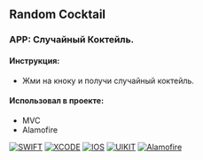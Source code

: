 ## Random Cocktail

### APP: Случайный Коктейль.

#### Инструкция: 
- Жми на кноку и получи случайный коктейль.

#### Использовал в проекте:
- MVC
- Alamofire

<a href="">![SWIFT](https://img.shields.io/badge/-SWIFT-orange)</a>
<a href="">![XCODE](https://img.shields.io/badge/-XCODE-blueviolet)</a>
<a href="">![IOS](https://img.shields.io/badge/-iOS-blue)</a>
<a href="">![UIKIT](https://img.shields.io/badge/-UIkit-yellow)</a>
<a href="">![Alamofire](https://img.shields.io/badge/-Alamofire-red)</a>

